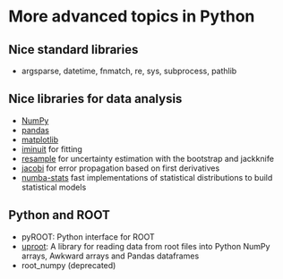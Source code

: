 # More advanced topics in Python

## Nice standard libraries
* argsparse, datetime, fnmatch, re, sys, subprocess, pathlib

## Nice libraries for data analysis
* [NumPy](https://numpy.org/)
* [pandas](https://pandas.pydata.org/docs/)
* [matplotlib](https://matplotlib.org/)
* [iminuit](https://iminuit.readthedocs.io/en/stable/) for fitting
* [resample](https://resample.readthedocs.io/en/stable/) for uncertainty estimation with the bootstrap and jackknife
* [jacobi](https://hdembinski.github.io/jacobi/) for error propagation based on first derivatives
* [numba-stats](https://github.com/HDembinski/numba-stats) fast implementations of statistical distributions to build statistical models

## Python and ROOT
* pyROOT: Python interface for ROOT
* [uproot](https://uproot.readthedocs.io/en/latest/index.html): A library for reading data from root files into Python NumPy arrays, Awkward arrays and Pandas dataframes
* root_numpy (deprecated)
